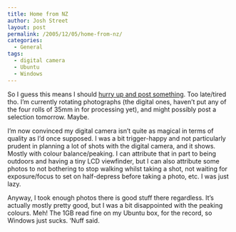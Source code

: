 ```yaml
---
title: Home from NZ
author: Josh Street
layout: post
permalink: /2005/12/05/home-from-nz/
categories:
  - General
tags:
  - digital camera
  - Ubuntu
  - Windows
---
```

So I guess this means I should [hurry up and post something][1]. Too late/tired tho. I&#8217;m currently rotating photographs (the digital ones, haven&#8217;t put any of the four rolls of 35mm in for processing yet), and might possibly post a selection tomorrow. Maybe.

I&#8217;m now convinced my digital camera isn&#8217;t quite as magical in terms of quality as I&#8217;d once supposed. I was a bit trigger-happy and not particularly prudent in planning a lot of shots with the digital camera, and it shows. Mostly with colour balance/peaking. I can attribute that in part to being outdoors and having a tiny LCD viewfinder, but I can also attribute some photos to not bothering to stop walking whilst taking a shot, not waiting for exposure/focus to set on half-depress before taking a photo, etc. I was just lazy.

Anyway, I took enough photos there is good stuff there regardless. It&#8217;s actually mostly pretty good, but I was a bit disappointed with the peaking colours. Meh! The 1GB read fine on my Ubuntu box, for the record, so Windows just sucks. &#8216;Nuff said.

 [1]: /blog/2005/11/22/canyon-swing-photo#comment-7738